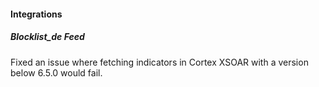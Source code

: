 #### Integrations
##### Blocklist_de Feed
Fixed an issue where fetching indicators in Cortex XSOAR with a version below 6.5.0 would fail.
